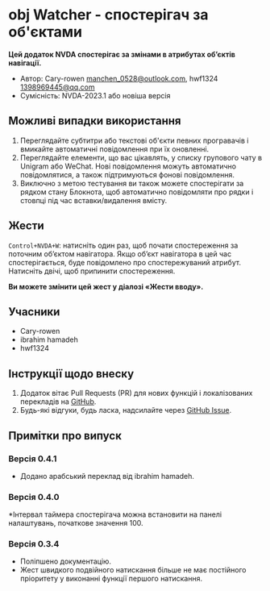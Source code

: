# obj Watcher - спостерігач за об'єктами

**Цей додаток NVDA спостерігає за змінами в атрибутах об’єктів навігації.**

* Автор: Cary-rowen <manchen_0528@outlook.com>, hwf1324 <1398969445@qq.com>
* Сумісність: NVDA-2023.1 або новіша версія

## Можливі випадки використання

1. Переглядайте субтитри або текстові об'єкти певних програвачів і вмикайте автоматичні повідомлення при їх оновленні.
2. Переглядайте елементи, що вас цікавлять, у списку групового чату в Unigram або WeChat. Нові повідомлення можуть автоматично повідомлятися, а також підтримуються фонові повідомлення.
3. Виключно з метою тестування ви також можете спостерігати за рядком стану Блокнота, щоб автоматично повідомляти про рядки і стовпці під час вставки/видалення вмісту.

## Жести

``Control+NVDA+W``: натисніть один раз, щоб почати спостереження за поточним об’єктом навігатора. Якщо об’єкт навігатора в цей час спостерігається, буде повідомлено про спостережуваний атрибут. Натисніть двічі, щоб припинити спостереження.

**Ви можете змінити цей жест у діалозі «Жести вводу».**

## Учасники

* Cary-rowen
* ibrahim hamadeh
* hwf1324

## Інструкції щодо внеску

1. Додаток вітає Pull Requests (PR) для нових функцій і локалізованих перекладів на [GitHub][GitHub].
2. Будь-які відгуки, будь ласка, надсилайте через [GitHub Issue][GitHubIssue].

## Примітки про випуск
### Версія 0.4.1
* Додано арабський переклад від ibrahim hamadeh.

### Версія 0.4.0
*Інтервал таймера спостерігача можна встановити на панелі налаштувань, початкове значення 100.

### Версія 0.3.4
* Поліпшено документацію.
* Жест швидкого подвійного натискання більше не має постійного пріоритету у виконанні функції першого натискання.

[GitHub]: https://github.com/cary-rowen/objWatcher
[GitHubIssue]: https://github.com/cary-rowen/objWatcher/issues
